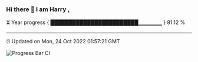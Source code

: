 ### Hi there 👋 I am Harry , 

⏳ Year progress { ████████████████████████▁▁▁▁▁▁ } 81.12 %

---

⏰ Updated on Mon, 24 Oct 2022 01:57:21 GMT

![Progress Bar CI](https://github.com/duykhang68/duykhang68/workflows/Progress%20Bar%20CI/badge.svg)
